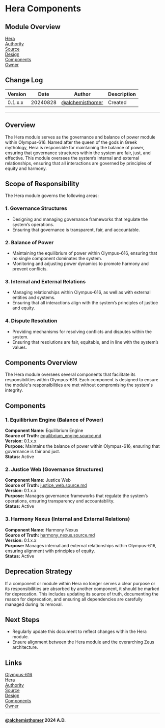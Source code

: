 # Hera Components

## Module Overview
[Hera](README.md)  
[Authority](../zeus/zeus.components.md)  
[Source](hera.source.md)  
[Design](hera.design.md)  
[Components](hera.components.md)  
[Owner](https://github.com/alchemisthomer)  

## Change Log

| Version   | Date       | Author                                                   | Description   |
|-----------|------------|----------------------------------------------------------|---------------|
| 0.1.x.x   | 20240828   | [@alchemisthomer](https://github.com/alchemisthomer)     | Created       

---

## Overview

The Hera module serves as the governance and balance of power module within Olympus-616. Named after the queen of the gods in Greek mythology, Hera is responsible for maintaining the balance of power, ensuring that governance structures within the system are fair, just, and effective. This module oversees the system’s internal and external relationships, ensuring that all interactions are governed by principles of equity and harmony.

## Scope of Responsibility

The Hera module governs the following areas:

### 1. **Governance Structures**
   - Designing and managing governance frameworks that regulate the system’s operations.
   - Ensuring that governance is transparent, fair, and accountable.

### 2. **Balance of Power**
   - Maintaining the equilibrium of power within Olympus-616, ensuring that no single component dominates the system.
   - Monitoring and adjusting power dynamics to promote harmony and prevent conflicts.

### 3. **Internal and External Relations**
   - Managing relationships within Olympus-616, as well as with external entities and systems.
   - Ensuring that all interactions align with the system’s principles of justice and equity.

### 4. **Dispute Resolution**
   - Providing mechanisms for resolving conflicts and disputes within the system.
   - Ensuring that resolutions are fair, equitable, and in line with the system’s values.

## Components Overview

The Hera module oversees several components that facilitate its responsibilities within Olympus-616. Each component is designed to ensure the module's responsibilities are met without compromising the system's integrity.

## Components

### 1. Equilibrium Engine (Balance of Power)
   **Component Name:** Equilibrium Engine  
   **Source of Truth:** [equilibrium_engine.source.md](../hera/equilibrium_engine.source.md)  
   **Version:** 0.1.x.x  
   **Purpose:** Maintains the balance of power within Olympus-616, ensuring that governance is fair and just.  
   **Status:** Active

### 2. Justice Web (Governance Structures)
   **Component Name:** Justice Web  
   **Source of Truth:** [justice_web.source.md](../hera/justice_web.source.md)  
   **Version:** 0.1.x.x  
   **Purpose:** Manages governance frameworks that regulate the system’s operations, ensuring transparency and accountability.  
   **Status:** Active

### 3. Harmony Nexus (Internal and External Relations)
   **Component Name:** Harmony Nexus  
   **Source of Truth:** [harmony_nexus.source.md](../hera/harmony_nexus.source.md)  
   **Version:** 0.1.x.x  
   **Purpose:** Manages internal and external relationships within Olympus-616, ensuring alignment with principles of equity.  
   **Status:** Active

## Deprecation Strategy

If a component or module within Hera no longer serves a clear purpose or its responsibilities are absorbed by another component, it should be marked for deprecation. This includes updating its source of truth, documenting the reason for deprecation, and ensuring all dependencies are carefully managed during its removal.

## Next Steps

- Regularly update this document to reflect changes within the Hera module.
- Ensure alignment between the Hera module and the overarching Zeus architecture.

## Links
[Olympus-616](../../README.md)  
[Hera](README.md)  
[Authority](https://github.com/alchemisthomer)  
[Source](hera.source.md)  
[Design](hera.design.md)  
[Components](hera.components.md)  
[Owner](https://github.com/alchemisthomer)
***
**[@alchemisthomer](https://github.com/alchemisthomer)
2024 A.D.**
